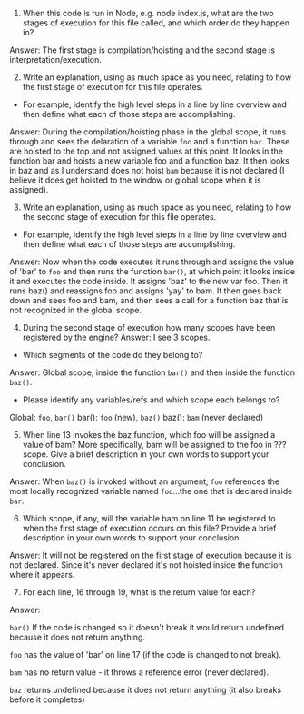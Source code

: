 1. When this code is run in Node, e.g. node index.js, what are the two stages of execution for this file called, and which order do they happen in?

Answer: The first stage is compilation/hoisting and the second stage is interpretation/execution.

2. Write an explanation, using as much space as you need, relating to how the first stage of execution for this file operates.

  - For example, identify the high level steps in a line by line overview and then define what each of those steps are accomplishing.

Answer: During the compilation/hoisting phase in the global scope, it runs through and sees the delaration of a variable `foo` and a function `bar`. These are hoisted to the top and not assigned values at this point. It looks in the function bar and hoists a new variable foo and a function baz. It then looks in baz and as I understand does not hoist `bam` because it is not declared (I believe it does get hoisted to the window or global scope when it is assigned).

3. Write an explanation, using as much space as you need, relating to how the second stage of execution for this file operates.

- For example, identify the high level steps in a line by line overview and then define what each of those steps are accomplishing.

Answer: Now when the code executes it runs through and assigns the value of 'bar' to `foo` and then runs the function `bar()`, at which point it looks inside it and executes the code inside. It assigns 'baz' to the new var foo. Then it runs baz() and reassigns foo and assigns 'yay' to bam. It then goes back down and sees foo and bam, and then sees a call for a function baz that is not recognized in the global scope.

4. During the second stage of execution how many scopes have been registered by the engine?
Answer: I see 3 scopes. 

- Which segments of the code do they belong to?

Answer: Global scope, inside the function `bar()` and then inside the function `baz()`.

- Please identify any variables/refs and which scope each belongs to?

Global: `foo`, `bar()`
bar(): `foo` (new), `baz()`
baz(): `bam` (never declared)

5. When line 13 invokes the baz function, which foo will be assigned a value of bam? More specifically, bam will be assigned to the foo in ??? scope. Give a brief description in your own words to support your conclusion.

Answer: When `baz()` is invoked without an argument, `foo` references the most locally recognized variable named `foo`...the one that is declared inside `bar`. 

6. Which scope, if any, will the variable bam on line 11 be registered to when the first stage of execution occurs on this file? Provide a brief description in your own words to support your conclusion.

Answer: It will not be registered on the first stage of execution because it is not declared. Since it's never declared it's not hoisted inside the function where it appears.

7. For each line, 16 through 19, what is the return value for each?

Answer: 

`bar()` If the code is changed so it doesn't break it would return undefined because it does not return anything.

`foo` has the value of 'bar' on line 17 (if the code is changed to not break).

`bam` has no return value - it throws a reference error (never declared).

`baz` returns undefined because it does not return anything (it also breaks before it completes)